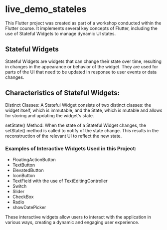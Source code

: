 # live_demo_stateles

This Flutter project was created as part of a workshop conducted within the Flutter course. It implements several key concepts of Flutter, including the use of Stateful Widgets to manage dynamic UI states.

## Stateful Widgets
Stateful Widgets are widgets that can change their state over time, resulting in changes in the appearance or behavior of the widget. They are used for parts of the UI that need to be updated in response to user events or data changes.

## Characteristics of Stateful Widgets:
Distinct Classes: A Stateful Widget consists of two distinct classes: the widget itself, which is immutable, and the State, which is mutable and allows for storing and updating the widget's state.

setState() Method: When the state of a Stateful Widget changes, the setState() method is called to notify of the state change. This results in the reconstruction of the relevant UI to reflect the new state.

### Examples of Interactive Widgets Used in this Project:
- FloatingActionButton
- TextButton
- ElevatedButton
- IconButton
- TextField with the use of TextEditingController
- Switch
- Slider
- CheckBox
- Radio
- showDatePicker

These interactive widgets allow users to interact with the application in various ways, creating a dynamic and engaging user experience.

